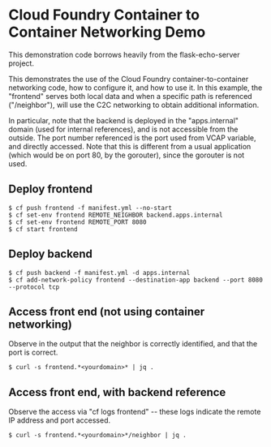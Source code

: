 # Cloud Foundry Container to Container Networking Demo

This demonstration code borrows heavily from the flask-echo-server
project.

This demonstrates the use of the Cloud Foundry container-to-container
networking code, how to configure it, and how to use it.  In this
example, the "frontend" serves both local data and when a specific
path is referenced ("/neighbor"), will use the C2C networking to
obtain additional information.

In particular, note that the backend is deployed in the
"apps.internal" domain (used for internal references), and is not
accessible from the outside.  The port number referenced is the port
used from VCAP variable, and directly accessed.  Note that this is
different from a usual application (which would be on port 80, by the
gorouter), since the gorouter is not used.

## Deploy frontend

```
$ cf push frontend -f manifest.yml --no-start
$ cf set-env frontend REMOTE_NEIGHBOR backend.apps.internal
$ cf set-env frontend REMOTE_PORT 8080
$ cf start frontend
```

## Deploy backend

```
$ cf push backend -f manifest.yml -d apps.internal
$ cf add-network-policy frontend --destination-app backend --port 8080 --protocol tcp
```

## Access front end (not using container networking)

Observe in the output that the neighbor is correctly identified, and
that the port is correct.

```
$ curl -s frontend.*<yourdomain>* | jq .
```

## Access front end, with backend reference

Observe the access via "cf logs frontend" -- these logs indicate the
remote IP address and port accessed.

```
$ curl -s frontend.*<yourdomain>*/neighbor | jq .
```
